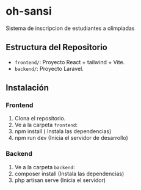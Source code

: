 # oh-sansi
Sistema de inscripcion de estudiantes a olimpiadas 

## Estructura del Repositorio

- `frontend/`: Proyecto React + tailwind + Vite.
- `backend/`: Proyecto Laravel.

## Instalación

### Frontend
1. Clona el repositorio.
2. Ve a la carpeta `frontend`:
3. npm install ( Instala las dependencias)
4. npm run dev (Inicia el servidor de desarrollo)

### Backend
1. Ve a la carpeta `backend`:
2. composer install  (Instala las dependencias)
3. php artisan serve  (Inicia el servidor)
